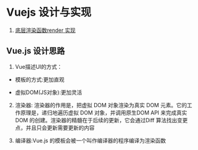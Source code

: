<!--
 * @Author: TerryMin
 * @Date: 2022-10-01 11:16:29
 * @LastEditors: TerryMin
 * @LastEditTime: 2023-03-26 08:53:27
 * @Description: file not
-->
# Vuejs 设计与实现

1. [底层渲染函数render 实现](https://www.cnblogs.com/Im-Victor/p/15580658.html)


## Vue.js 设计思路

1. Vue描述UI的方式：
- 模板的方式:更加直观

- 虚拟DOM(JS对象):更加灵活

2. 渲染器: 渲染器的作用是，把虚拟 DOM 对象渲染为真实 DOM 元素。它的工作原理是，递归地遍历虚拟 DOM 对象，并调用原生DOM API 来完成真实 DOM 的创建。渲染器的精髓在于后续的更新，它会通过Diff 算法找出变更点，并且只会更新需要更新的内容

3. 编译器:Vue.js 的模板会被一个叫作编译器的程序编译为渲染函数






